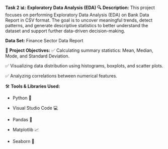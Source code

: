 **Task 2 📊: Exploratory Data Analysis (EDA) 🔍**
**Description:**
This project focuses on performing Exploratory Data Analysis (EDA) on Bank Data Report in CSV format.
The goal is to uncover meaningful trends, detect patterns, and generate descriptive statistics to better understand the dataset and support further data-driven decision-making.

**Data Set:** Finance Sector Data Report

🚀 **Project Objectives:**
✅ Calculating summary statistics: Mean, Median, Mode, and Standard Deviation.

✅ Visualizing data distribution using histograms, boxplots, and scatter plots.

✅ Analyzing correlations between numerical features.

🛠 **Tools & Libraries Used:**
- Python 🐍

- Visual Studio Code 💻

- Pandas 🐼

- Matplotlib 📈

- Seaborn 🎨
